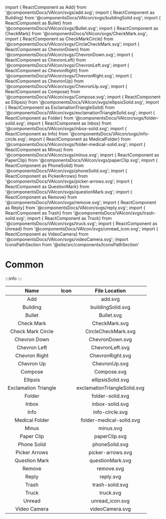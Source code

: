 import { ReactComponent as Add} from '@componentsDocs/VAIcon/svgs/add.svg';
import { ReactComponent as Building} from '@componentsDocs/VAIcon/svgs/buildingSolid.svg';
import { ReactComponent as Bullet} from '@componentsDocs/VAIcon/svgs/Bullet.svg';
import { ReactComponent as CheckMark} from '@componentsDocs/VAIcon/svgs/CheckMark.svg';
import { ReactComponent as CheckMarkCircle} from '@componentsDocs/VAIcon/svgs/CircleCheckMark.svg';
import { ReactComponent as ChevronDown} from '@componentsDocs/VAIcon/svgs/ChevronDown.svg';
import { ReactComponent as ChevronLeft} from '@componentsDocs/VAIcon/svgs/ChevronLeft.svg';
import { ReactComponent as ChevronRight} from '@componentsDocs/VAIcon/svgs/ChevronRight.svg';
import { ReactComponent as ChevronUp} from '@componentsDocs/VAIcon/svgs/ChevronUp.svg';
import { ReactComponent as Compose} from '@componentsDocs/VAIcon/svgs/Compose.svg';
import { ReactComponent as Ellipsis} from '@componentsDocs/VAIcon/svgs/ellipsisSolid.svg';
import { ReactComponent as ExclamationTriangleSolid} from '@componentsDocs/VAIcon/svgs/exclamationTriangleSolid.svg';
import { ReactComponent as Folder} from '@componentsDocs/VAIcon/svgs/folder-solid.svg';
import { ReactComponent as Inbox} from '@componentsDocs/VAIcon/svgs/inbox-solid.svg';
import { ReactComponent as Info} from '@componentsDocs/VAIcon/svgs/info-circle.svg';
import { ReactComponent as MedicalFolder} from '@componentsDocs/VAIcon/svgs/folder-medical-solid.svg';
import { ReactComponent as Minus} from '@componentsDocs/VAIcon/svgs/minus.svg';
import { ReactComponent as PaperClip} from '@componentsDocs/VAIcon/svgs/paperClip.svg';
import { ReactComponent as PhoneSolid} from '@componentsDocs/VAIcon/svgs/phoneSolid.svg';
import { ReactComponent as PickerArrows} from '@componentsDocs/VAIcon/svgs/picker-arrows.svg';
import { ReactComponent as QuestionMark} from '@componentsDocs/VAIcon/svgs/questionMark.svg';
import { ReactComponent as Remove} from '@componentsDocs/VAIcon/svgs/remove.svg';
import { ReactComponent as Reply} from '@componentsDocs/VAIcon/svgs/reply.svg';
import { ReactComponent as Trash} from '@componentsDocs/VAIcon/svgs/trash-solid.svg';
import { ReactComponent as Truck} from '@componentsDocs/VAIcon/svgs/truck.svg';
import { ReactComponent as Unread} from '@componentsDocs/VAIcon/svgs/unread_icon.svg';
import { ReactComponent as VideoCamera} from '@componentsDocs/VAIcon/svgs/videoCamera.svg';
import IconsPathSection from '@site/src/components/IconsPathSection'

# Common

:::info
<IconsPathSection />
:::

Name | Icon | File Location 
:---: | :---: | :---: 
Add | <Add  className="icons"/> | add.svg
Building | <Building  className="icons"/> | buildingSolid.svg
Bullet | <Bullet  className="icons"/> | Bullet.svg
Check Mark | <CheckMark  className="icons"/> | CheckMark.svg
Check Mark Circle | <CheckMarkCircle  className="icons"/> | CircleCheckMark.svg
Chevron Down | <ChevronDown  className="icons"/> | ChevronDown.svg
Chevron Left | <ChevronLeft  className="icons"/> | ChevronLeft.svg
Chevron Right | <ChevronRight  className="icons iconsStroke"/> | ChevronRight.svg
Chevron Up | <ChevronUp  className="icons"/> | ChevronUp.svg
Compose | <Compose  className="icons"/> | Compose.svg
Ellipsis | <Ellipsis  className="icons"/> | ellipsisSolid.svg
Exclamation Triangle | <ExclamationTriangleSolid  className="icons"/> | exclamationTriangleSolid.svg
Folder | <Folder  className="icons"/> | folder-solid.svg
Inbox | <Inbox  className="icons"/> | inbox-solid.svg
Info | <Info  className="icons"/> | info-circle.svg
Medical Folder | <MedicalFolder  className="icons"/> | folder-medical-solid.svg
Minus | <Minus  className="icons"/> | minus.svg
Paper Clip | <PaperClip  className="icons"/> | paperClip.svg
Phone Solid | <PhoneSolid  className="icons"/> | phoneSolid.svg
Picker Arrows | <PickerArrows className="icons" /> | picker-arrows.svg
Question Mark | <QuestionMark  className="icons"/> | questionMark.svg
Remove | <Remove  className="icons"/> | remove.svg
Reply | <Reply  className="icons"/> | reply.svg
Trash | <Trash  className="icons"/> | trash-solid.svg
Truck | <Truck  className="icons"/> | truck.svg
Unread | <Unread  className="icons"/> | unread_icon.svg
Video Camera | <VideoCamera  className="icons"/> | videoCamera.svg